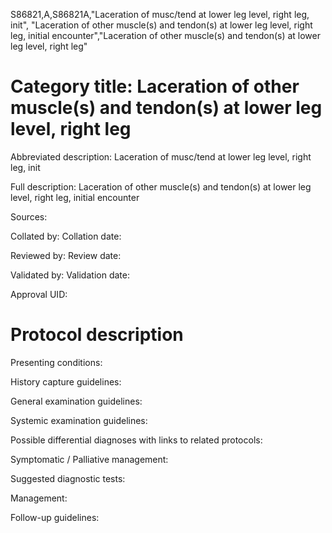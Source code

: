 S86821,A,S86821A,"Laceration of musc/tend at lower leg level, right leg, init", "Laceration of other muscle(s) and tendon(s) at lower leg level, right leg, initial encounter","Laceration of other muscle(s) and tendon(s) at lower leg level, right leg"
# Category title: Laceration of other muscle(s) and tendon(s) at lower leg level, right leg

Abbreviated description: Laceration of musc/tend at lower leg level, right leg, init

Full description: Laceration of other muscle(s) and tendon(s) at lower leg level, right leg, initial encounter

Sources:

Collated by:
Collation date:

Reviewed by:
Review date:

Validated by:
Validation date:

Approval UID:

# Protocol description

Presenting conditions:

History capture guidelines:

General examination guidelines:

Systemic examination guidelines:

Possible differential diagnoses with links to related protocols:

Symptomatic / Palliative management:

Suggested diagnostic tests:

Management:

Follow-up guidelines:
